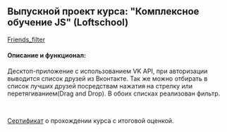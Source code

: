 ## Выпускной проект курса: "Комплексное обучение JS" (Loftschool)

[Friends_filter](https://kalinin-vlad.github.io/Friends_filter/dist/)

#### Описание и функционал:

Десктоп-приложение с использованием VK API, при авторизации выводится список друзей из Вконтакте. Так же можно отбирать в список лучших друзей посредствам нажатия на стрелку или перетягиванием(Drag and Drop). В обоих списках реализован фильтр.

<br>
<p> <a href="https://loftschool.com/diploma/EJ1654169999/ru/pdf">Сертификат</a> о прохождении курса с итоговой оценкой.</p>
